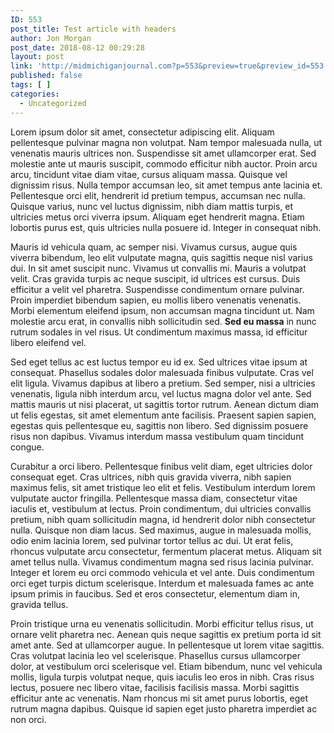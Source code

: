 ```yaml
---
ID: 553
post_title: Test article with headers
author: Jon Morgan
post_date: 2018-08-12 00:29:28
layout: post
link: 'http://midmichiganjournal.com?p=553&preview=true&preview_id=553'
published: false
tags: [ ]
categories:
  - Uncategorized
---
```


Lorem ipsum dolor sit amet, consectetur adipiscing elit. Aliquam pellentesque pulvinar magna non volutpat. Nam tempor malesuada nulla, ut venenatis mauris ultrices non. Suspendisse sit amet ullamcorper erat. Sed molestie ante ut mauris suscipit, commodo efficitur nibh auctor. Proin arcu arcu, tincidunt vitae diam vitae, cursus aliquam massa. Quisque vel dignissim risus. Nulla tempor accumsan leo, sit amet tempus ante lacinia et. Pellentesque orci elit, hendrerit id pretium tempus, accumsan nec nulla. Quisque varius, nunc vel luctus dignissim, nibh diam mattis turpis, et ultricies metus orci viverra ipsum. Aliquam eget hendrerit magna. Etiam lobortis purus est, quis ultricies nulla posuere id. Integer in consequat nibh.

Mauris id vehicula quam, ac semper nisi. Vivamus cursus, augue quis viverra bibendum, leo elit vulputate magna, quis sagittis neque nisl varius dui. In sit amet suscipit nunc. Vivamus ut convallis mi. Mauris a volutpat velit. Cras gravida turpis ac neque suscipit, id ultrices est cursus. Duis efficitur a velit vel pharetra. Suspendisse condimentum ornare pulvinar. Proin imperdiet bibendum sapien, eu mollis libero venenatis venenatis. Morbi elementum eleifend ipsum, non accumsan magna tincidunt ut. Nam molestie arcu erat, in convallis nibh sollicitudin sed. **Sed eu massa** in nunc rutrum sodales in vel risus. Ut condimentum maximus massa, id efficitur libero eleifend vel.

Sed eget tellus ac est luctus tempor eu id ex. Sed ultrices vitae ipsum at consequat. Phasellus sodales dolor malesuada finibus vulputate. Cras vel elit ligula. Vivamus dapibus at libero a pretium. Sed semper, nisi a ultricies venenatis, ligula nibh interdum arcu, vel luctus magna dolor vel ante. Sed mattis mauris ut nisi placerat, ut sagittis tortor rutrum. Aenean dictum diam ut felis egestas, sit amet elementum ante facilisis. Praesent sapien sapien, egestas quis pellentesque eu, sagittis non libero. Sed dignissim posuere risus non dapibus. Vivamus interdum massa vestibulum quam tincidunt congue.

Curabitur a orci libero. Pellentesque finibus velit diam, eget ultricies dolor consequat eget. Cras ultrices, nibh quis gravida viverra, nibh sapien maximus felis, sit amet tristique leo elit et felis. Vestibulum interdum lorem vulputate auctor fringilla. Pellentesque massa diam, consectetur vitae iaculis et, vestibulum at lectus. Proin condimentum, dui ultricies convallis pretium, nibh quam sollicitudin magna, id hendrerit dolor nibh consectetur nulla. Quisque non diam lacus. Sed maximus, augue in malesuada mollis, odio enim lacinia lorem, sed pulvinar tortor tellus ac dui. Ut erat felis, rhoncus vulputate arcu consectetur, fermentum placerat metus. Aliquam sit amet tellus nulla. Vivamus condimentum magna sed risus lacinia pulvinar. Integer et lorem eu orci commodo vehicula et vel ante. Duis condimentum orci eget turpis dictum scelerisque. Interdum et malesuada fames ac ante ipsum primis in faucibus. Sed et eros consectetur, elementum diam in, gravida tellus.

Proin tristique urna eu venenatis sollicitudin. Morbi efficitur tellus risus, ut ornare velit pharetra nec. Aenean quis neque sagittis ex pretium porta id sit amet ante. Sed at ullamcorper augue. In pellentesque ut lorem vitae sagittis. Cras volutpat lacinia leo vel scelerisque. Phasellus cursus ullamcorper dolor, at vestibulum orci scelerisque vel. Etiam bibendum, nunc vel vehicula mollis, ligula turpis volutpat neque, quis iaculis leo eros in nibh. Cras risus lectus, posuere nec libero vitae, facilisis facilisis massa. Morbi sagittis efficitur ante ac venenatis. Nam rhoncus mi sit amet purus lobortis, eget rutrum magna dapibus. Quisque id sapien eget justo pharetra imperdiet ac non orci.
